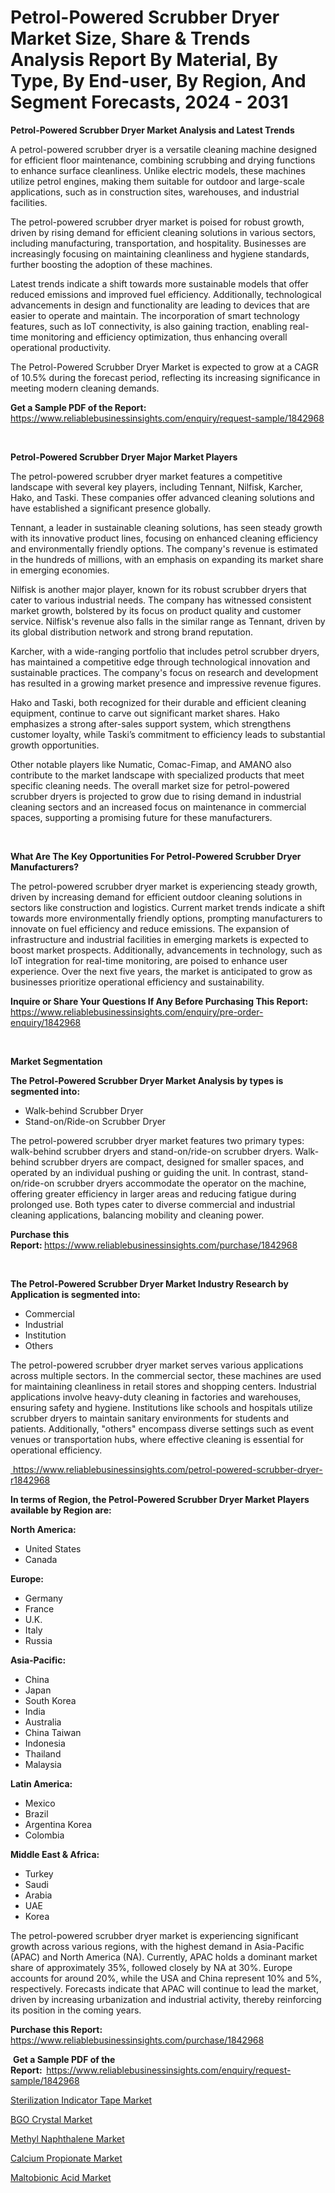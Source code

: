 <p><h1>Petrol-Powered Scrubber Dryer Market Size, Share & Trends Analysis Report By Material, By Type, By End-user, By Region, And Segment Forecasts, 2024 - 2031</h1></p><p><strong>Petrol-Powered Scrubber Dryer Market Analysis and Latest Trends</strong></p>
<p><p>A petrol-powered scrubber dryer is a versatile cleaning machine designed for efficient floor maintenance, combining scrubbing and drying functions to enhance surface cleanliness. Unlike electric models, these machines utilize petrol engines, making them suitable for outdoor and large-scale applications, such as in construction sites, warehouses, and industrial facilities. </p><p>The petrol-powered scrubber dryer market is poised for robust growth, driven by rising demand for efficient cleaning solutions in various sectors, including manufacturing, transportation, and hospitality. Businesses are increasingly focusing on maintaining cleanliness and hygiene standards, further boosting the adoption of these machines. </p><p>Latest trends indicate a shift towards more sustainable models that offer reduced emissions and improved fuel efficiency. Additionally, technological advancements in design and functionality are leading to devices that are easier to operate and maintain. The incorporation of smart technology features, such as IoT connectivity, is also gaining traction, enabling real-time monitoring and efficiency optimization, thus enhancing overall operational productivity. </p><p>The Petrol-Powered Scrubber Dryer Market is expected to grow at a CAGR of 10.5% during the forecast period, reflecting its increasing significance in meeting modern cleaning demands.</p></p>
<p><strong>Get a Sample PDF of the Report:&nbsp;</strong> <a href="https://www.reliablebusinessinsights.com/enquiry/request-sample/1842968?utm_campaign=1471&utm_medium=2&utm_source=Github&utm_content=ia&utm_term=17102024&utm_id=petrol-powered-scrubber-dryer">https://www.reliablebusinessinsights.com/enquiry/request-sample/1842968</a></p>
<p>&nbsp;</p>
<p><strong>Petrol-Powered Scrubber Dryer Major Market Players</strong></p>
<p><p>The petrol-powered scrubber dryer market features a competitive landscape with several key players, including Tennant, Nilfisk, Karcher, Hako, and Taski. These companies offer advanced cleaning solutions and have established a significant presence globally.</p><p>Tennant, a leader in sustainable cleaning solutions, has seen steady growth with its innovative product lines, focusing on enhanced cleaning efficiency and environmentally friendly options. The company's revenue is estimated in the hundreds of millions, with an emphasis on expanding its market share in emerging economies.</p><p>Nilfisk is another major player, known for its robust scrubber dryers that cater to various industrial needs. The company has witnessed consistent market growth, bolstered by its focus on product quality and customer service. Nilfisk's revenue also falls in the similar range as Tennant, driven by its global distribution network and strong brand reputation.</p><p>Karcher, with a wide-ranging portfolio that includes petrol scrubber dryers, has maintained a competitive edge through technological innovation and sustainable practices. The company's focus on research and development has resulted in a growing market presence and impressive revenue figures.</p><p>Hako and Taski, both recognized for their durable and efficient cleaning equipment, continue to carve out significant market shares. Hako emphasizes a strong after-sales support system, which strengthens customer loyalty, while Taski’s commitment to efficiency leads to substantial growth opportunities.</p><p>Other notable players like Numatic, Comac-Fimap, and AMANO also contribute to the market landscape with specialized products that meet specific cleaning needs. The overall market size for petrol-powered scrubber dryers is projected to grow due to rising demand in industrial cleaning sectors and an increased focus on maintenance in commercial spaces, supporting a promising future for these manufacturers.</p></p>
<p>&nbsp;</p>
<p><strong>What Are The Key Opportunities For Petrol-Powered Scrubber Dryer Manufacturers?</strong></p>
<p><p>The petrol-powered scrubber dryer market is experiencing steady growth, driven by increasing demand for efficient outdoor cleaning solutions in sectors like construction and logistics. Current market trends indicate a shift towards more environmentally friendly options, prompting manufacturers to innovate on fuel efficiency and reduce emissions. The expansion of infrastructure and industrial facilities in emerging markets is expected to boost market prospects. Additionally, advancements in technology, such as IoT integration for real-time monitoring, are poised to enhance user experience. Over the next five years, the market is anticipated to grow as businesses prioritize operational efficiency and sustainability.</p></p>
<p><strong>Inquire or Share Your Questions If Any Before Purchasing This Report:</strong> <a href="https://www.reliablebusinessinsights.com/enquiry/pre-order-enquiry/1842968?utm_campaign=1471&utm_medium=2&utm_source=Github&utm_content=ia&utm_term=17102024&utm_id=petrol-powered-scrubber-dryer">https://www.reliablebusinessinsights.com/enquiry/pre-order-enquiry/1842968</a></p>
<p>&nbsp;</p>
<p><strong>Market Segmentation</strong></p>
<p><strong>The Petrol-Powered Scrubber Dryer Market Analysis by types is segmented into:</strong></p>
<p><ul><li>Walk-behind Scrubber Dryer</li><li>Stand-on/Ride-on Scrubber Dryer</li></ul></p>
<p><p>The petrol-powered scrubber dryer market features two primary types: walk-behind scrubber dryers and stand-on/ride-on scrubber dryers. Walk-behind scrubber dryers are compact, designed for smaller spaces, and operated by an individual pushing or guiding the unit. In contrast, stand-on/ride-on scrubber dryers accommodate the operator on the machine, offering greater efficiency in larger areas and reducing fatigue during prolonged use. Both types cater to diverse commercial and industrial cleaning applications, balancing mobility and cleaning power.</p></p>
<p><strong>Purchase this Report:&nbsp;</strong><a href="https://www.reliablebusinessinsights.com/purchase/1842968?utm_campaign=1471&utm_medium=2&utm_source=Github&utm_content=ia&utm_term=17102024&utm_id=petrol-powered-scrubber-dryer">https://www.reliablebusinessinsights.com/purchase/1842968</a></p>
<p>&nbsp;</p>
<p><strong>The Petrol-Powered Scrubber Dryer Market Industry Research by Application is segmented into:</strong></p>
<p><ul><li>Commercial</li><li>Industrial</li><li>Institution</li><li>Others</li></ul></p>
<p><p>The petrol-powered scrubber dryer market serves various applications across multiple sectors. In the commercial sector, these machines are used for maintaining cleanliness in retail stores and shopping centers. Industrial applications involve heavy-duty cleaning in factories and warehouses, ensuring safety and hygiene. Institutions like schools and hospitals utilize scrubber dryers to maintain sanitary environments for students and patients. Additionally, "others" encompass diverse settings such as event venues or transportation hubs, where effective cleaning is essential for operational efficiency.</p></p>
<p><a href="https://www.reliablebusinessinsights.com/petrol-powered-scrubber-dryer-r1842968?utm_campaign=1471&utm_medium=2&utm_source=Github&utm_content=ia&utm_term=17102024&utm_id=petrol-powered-scrubber-dryer">&nbsp;https://www.reliablebusinessinsights.com/petrol-powered-scrubber-dryer-r1842968</a></p>
<p><strong>In terms of Region, the Petrol-Powered Scrubber Dryer Market Players available by Region are:</strong></p>
<p>
    <p> <strong> North America: </strong>
        <ul>
            <li>United States</li>
            <li>Canada</li>
        </ul>
        </p> 
    <p> <strong> Europe: </strong>
        <ul>
            <li>Germany</li>
            <li>France</li>
            <li>U.K.</li>
            <li>Italy</li>
            <li>Russia</li>
        </ul>
        </p> 
    <p> <strong> Asia-Pacific: </strong>
        <ul>
            <li>China</li>
            <li>Japan</li>
            <li>South Korea</li>
            <li>India</li>
            <li>Australia</li>
            <li>China Taiwan</li>
            <li>Indonesia</li>
            <li>Thailand</li>
            <li>Malaysia</li>
        </ul>
        </p> 
    <p> <strong> Latin America: </strong>
        <ul>
            <li>Mexico</li>
            <li>Brazil</li>
            <li>Argentina Korea</li>
            <li>Colombia</li>
        </ul>
        </p> 
    <p> <strong> Middle East & Africa: </strong>
        <ul>
            <li>Turkey</li>
            <li>Saudi</li>
            <li>Arabia</li>
            <li>UAE</li>
            <li>Korea</li>
        </ul>
    </p>
    </p>
<p><p>The petrol-powered scrubber dryer market is experiencing significant growth across various regions, with the highest demand in Asia-Pacific (APAC) and North America (NA). Currently, APAC holds a dominant market share of approximately 35%, followed closely by NA at 30%. Europe accounts for around 20%, while the USA and China represent 10% and 5%, respectively. Forecasts indicate that APAC will continue to lead the market, driven by increasing urbanization and industrial activity, thereby reinforcing its position in the coming years.</p></p>
<p><strong>Purchase this Report: </strong><a href="https://www.reliablebusinessinsights.com/purchase/1842968?utm_campaign=1471&utm_medium=2&utm_source=Github&utm_content=ia&utm_term=17102024&utm_id=petrol-powered-scrubber-dryer">https://www.reliablebusinessinsights.com/purchase/1842968</a></p>
<p>&nbsp;<strong>Get a Sample PDF of the Report:&nbsp;&nbsp;</strong><a href="https://www.reliablebusinessinsights.com/enquiry/request-sample/1842968?utm_campaign=1471&utm_medium=2&utm_source=Github&utm_content=ia&utm_term=17102024&utm_id=petrol-powered-scrubber-dryer">https://www.reliablebusinessinsights.com/enquiry/request-sample/1842968</a></p>
<p><strong></strong></p>
<p><p><a href="https://www.linkedin.com/pulse/global-sterilization-indicator-tape-industry-analysis-report-i6vfe?utm_campaign=1471&utm_medium=2&utm_source=Github&utm_content=ia&utm_term=17102024&utm_id=petrol-powered-scrubber-dryer">Sterilization Indicator Tape Market</a></p><p><a href="https://www.linkedin.com/pulse/bgo-crystal-market-opportunities-emerging-global-trends-shifts-vwjae?utm_campaign=1471&utm_medium=2&utm_source=Github&utm_content=ia&utm_term=17102024&utm_id=petrol-powered-scrubber-dryer">BGO Crystal Market</a></p><p><a href="https://www.linkedin.com/pulse/deep-dive-methyl-naphthalene-market-itstrends-segmentation-iofte?utm_campaign=1471&utm_medium=2&utm_source=Github&utm_content=ia&utm_term=17102024&utm_id=petrol-powered-scrubber-dryer">Methyl Naphthalene Market</a></p><p><a href="https://www.linkedin.com/pulse/calcium-propionate-market-ecosystem-competitive-landscape-strategic-lxpfe?utm_campaign=1471&utm_medium=2&utm_source=Github&utm_content=ia&utm_term=17102024&utm_id=petrol-powered-scrubber-dryer">Calcium Propionate Market</a></p><p><a href="https://www.linkedin.com/pulse/maltobionic-acid-market-research-report-exploring-size-823be?utm_campaign=1471&utm_medium=2&utm_source=Github&utm_content=ia&utm_term=17102024&utm_id=petrol-powered-scrubber-dryer">Maltobionic Acid Market</a></p></p>